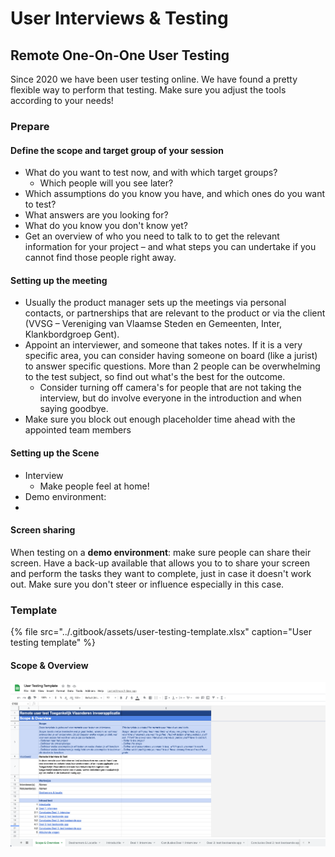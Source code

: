 # User Interviews & Testing

## Remote One-On-One User Testing

Since 2020 we have been user testing online. We have found a pretty flexible way to perform that testing. Make sure you adjust the tools according to your needs!

### Prepare

#### Define the scope and target group of your session

* What do you want to test now, and with which target groups?
  * Which people will you see later?
* Which assumptions do you know you have, and which ones do you want to test?
* What answers are you looking for?
* What do you know you don't know yet?
* Get an overview of who you need to talk to to get the relevant information for your project – and what steps you can undertake if you cannot find those people right away.

#### Setting up the meeting

* Usually the product manager sets up the meetings via personal contacts, or partnerships that are relevant to the product or via the client \(VVSG – Vereniging van Vlaamse Steden en Gemeenten, Inter, Klankbordgroep Gent\).
* Appoint an interviewer, and someone that takes notes. If it is a very specific area, you can consider having someone on board \(like a jurist\) to answer specific questions. More than 2 people can be overwhelming to the test subject, so find out what's the best for the outcome.
  * Consider turning off camera's for people that are not taking the interview, but do involve everyone in the introduction and when saying goodbye.
* Make sure you block out enough placeholder time ahead with the appointed team members

#### Setting up the Scene

* Interview
  * Make people feel at home!
* Demo environment:
* 
#### Screen sharing

When testing on a **demo environment**: make sure people can share their screen. Have a back-up available that allows you to to share your screen and perform the tasks they want to complete, just in case it doesn't work out. Make sure you don't steer or influence especially in this case.

### Template

{% file src="../.gitbook/assets/user-testing-template.xlsx" caption="User testing template" %}

#### Scope & Overview

![](../.gitbook/assets/screenshot-2021-03-26-at-09.14.59%20%281%29.png)



